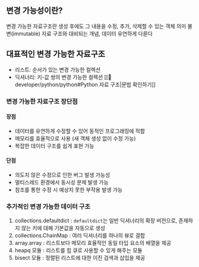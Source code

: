 ## 변경 가능성이란?
변경 가능한 자료구조란 생성 후에도 그 내용을 수정, 추가, 삭제할 수 있는 객체 의미
불변(immutable) 자료 구조와 대비되는 개념, 데이터 유연하게 다룬다

## 대표적인 변경 가능한 자료구조
- 리스트: 순서가 있는 변경 가능한 컬렉션
- 딕셔너리: 키-값 쌍의 변경 가능한 컬렉션
		[[🛶 developer/python/python#Python 자료 구조|문법 확인하기]]
### 변경 가능한 자료구조 장단점

#### 장점
- 데이터를 유연하게 수정할 수 있어 동적인 프로그래밍에 적합
- 메모리를 효율적으로 사용 (새 객체 생성 없이 수정 가능)
- 복잡한 데이터 구조를 쉽게 표현 가능
#### 단점
- 의도치 않은 수정으로 인한 버그 발생 가능성
- 멀티스레드 환경에서 동시성 문제 발생 가능
- 참조를 통한 수정 시 예상치 못한 부작용 발생 가능

### 추가적인 변경 가능한 데이터 구조

1. collections.defaultdict : `defaultdict`는 일반 딕셔너리의 확장 버전으로, 존재하지 않는 키에 대해 기본값을 자동으로 생성
2. collections.ChainMap : 여러 딕셔너리를 하나의 뷰로 결합
3. array.array : 리스트보다 메모리 효율적인 동일 타입 요소의 배열을 제공
4. heapq 모듈 : 리스트를 힙 큐로 사용할 수 있게 해주는 모듈
5. bisect 모듈 : 정렬된 리스트에 대한 이진 검색과 삽입을 제공
